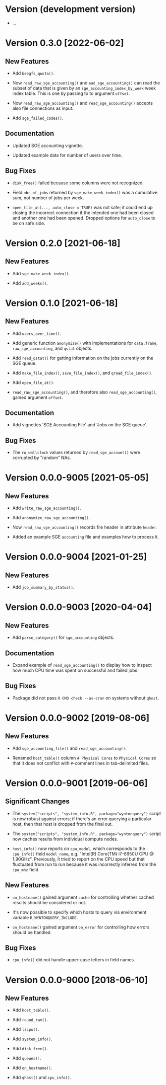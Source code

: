 # Version (development version)

 * ...


# Version 0.3.0 [2022-06-02]

## New Features

 * Add `beegfs_quota()`.
 
 * Now `read_raw_sge_accounting()` and `ead_sge_accounting()` can read
   the subset of data that is given by an
   `sge_accounting_index_by_week` week index table.  This is one by
   passing to to argument `offset`.

 * Now `read_raw_sge_accounting()` and `read_sge_accounting()` accepts
   also file connections as input.

 * Add `sge_failed_codes()`.

## Documentation

 * Updated SGE accounting vignette.

 * Updated example data for number of users over time.
 
## Bug Fixes

 * `disk_free()` failed because some columns were not recognized.

 * Field `nbr_of_jobs` returned by `sge_make_week_index()` was a
   cumulative sum, not number of jobs per week.

 * `open_file_at(..., auto_close = TRUE)` was not safe; it could end
   up closing the incorrect connection if the intended one had been
   closed and another one had been opened.  Dropped options for
   `auto_close` to be on safe side.

# Version 0.2.0 [2021-06-18]

## New Features

 * Add `sge_make_week_index()`.

 * Add `add_weeks()`.
 

# Version 0.1.0 [2021-06-18]

## New Features

 * Add `users_over_time()`.
 
 * Add generic function `anonymize()` with implementations for
   `data.frame`, `raw_sge_accounting`, and `qstat` objects.

 * Add `read_qstat()` for getting information on the jobs currently on
   the SGE queue.

 * Add `make_file_index()`, `save_file_index()`, and
   `qread_file_index()`.

 * Add `open_file_at()`.

 * `read_raw_sge_accounting()`, and therefore also
   `read_sge_accounting()`, gained argument `offset`.

## Documentation

 * Add vignettes 'SGE Accounting File' and 'Jobs on the SGE queue'.

## Bug Fixes

 * The `ru_wallclock` values returned by `read_sge_account()` were
   corrupted by "random" NAs.


# Version 0.0.0-9005 [2021-05-05]

## New Features

 * Add `write_raw_sge_accounting()`.

 * Add `anonymize_raw_sge_accounting()`.

 * Now `read_raw_sge_accounting()` records file header in attribute
   `header`.

 * Added an example SGE `accounting` file and examples how to process
   it.


# Version 0.0.0-9004 [2021-01-25]

## New Features

 * Add `job_summary_by_status()`.
 

# Version 0.0.0-9003 [2020-04-04]

## New Features

 * Add `parse_category()` for `sge_accounting` objects.
 
## Documentation

 * Expand example of `read_sge_accounting()` to display how to inspect
   how much CPU time was spent on successful and failed jobs.

## Bug Fixes

 * Package did not pass `R CMD check --as-cran` on systems without `qhost`.
 

# Version 0.0.0-9002 [2019-08-06]

## New Features

 * Add `sge_accounting_file()` and `read_sge_accounting()`.

 * Renamed `host_table()` column `# Physical Cores` to `Physical
   Cores` so that it does not conflict with `#`-comment lines in
   tab-delimited files.
   

# Version 0.0.0-9001 [2019-06-06]

## Significant Changes

 * The `system("scripts", "system_info.R", package="wyntonquery")`
   script is now robust against errors; if there's an error querying a
   particular host, then that host is dropped from the final out.

 * The `system("scripts", "system_info.R", package="wyntonquery")`
   script now caches results from individual compute nodes.

 * `host_info()` now reports on `cpu_model`, which corresponds to the
   `cpu_info()` field `model_name`, e.g. "Intel(R) Core(TM) i7-8650U
   CPU @ 1.90GHz".  Previously, it tried to report on the CPU speed
   but that fluctuated from run to run because it was incorrectly
   inferred from the `cpu_mhz` field.

## New Features

 * `on_hostname()` gained argument `cache` for controlling whether
   cached results should be considered or not.
   
 * It's now possible to specify which hosts to query via environment
   variable `R_WYNTONQUERY_INCLUDE`.

 * `on_hostname()` gained argument `on_error` for controlling how
   errors should be handled.
 
## Bug Fixes

 * `cpu_info()` did not handle upper-case letters in field names.
 

# Version 0.0.0-9000 [2018-06-10]

## New Features

 * Add `host_table()`.
 
 * Add `round_ram()`.
 
 * Add `lscpu()`.
 
 * Add `system_info()`.
 
 * Add `disk_free()`.
 
 * Add `queues()`.

 * Add `on_hostname()`.
 
 * Add `qhost()` and `cpu_info()`.

